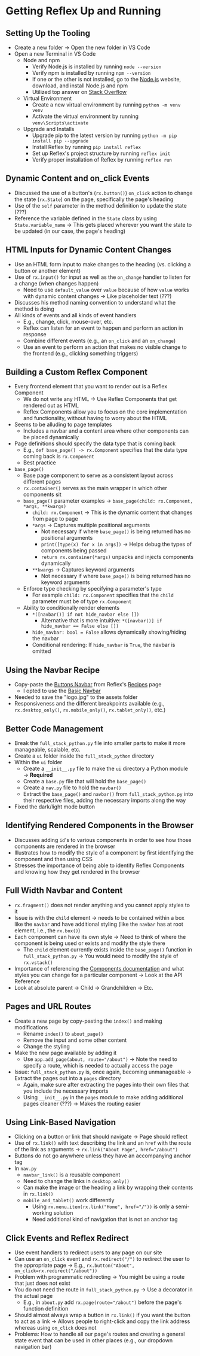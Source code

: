 # Getting Reflex Up and Running

## Setting Up the Tooling
- Create a new folder &rarr; Open the new folder in VS Code
- Open a new Terminal in VS Code
  - Node and npm
    - Verify Node.js is installed by running `node --version`
    - Verify npm is installed by running `npm --version`
    - If one or the other is not installed, go to the [Node.js](https://nodejs.org/en) website, download, and install Node.js and npm
    - Utilized top answer on [Stack Overflow](https://stackoverflow.com/questions/70383636/all-npm-commands-error-with-typeerror-class-extends-value-undefined-is-not-a-co)
  - Virtual Environment
    - Create a new virtual environment by running `python -m venv venv`
    - Activate the virtual environment by running `venv\Scripts\activate`
  - Upgrade and Installs
    - Upgrade pip to the latest version by running `python -m pip install pip --upgrade`
    - Install Reflex by running `pip install reflex`
    - Set up Reflex's project structure by running `reflex init`
    - Verify proper installation of Reflex by running `reflex run`

## Dynamic Content and on_click Events
- Discussed the use of a button's (`rx.button()`) `on_click` action to change the state (`rx.State`) on the page, specifically the page's heading
- Use of the `self` parameter in the method definition to update the state (???)
- Reference the variable defined in the `State` class by using `State.variable_name` &rarr; This gets placed wherever you want the state to be updated (in our case, the page's heading)

## HTML Inputs for Dynamic Content Changes
- Use an HTML form input to make changes to the heading (vs. clicking a button or another element)
- Use of `rx.input()` for input as well as the `on_change` handler to listen for a change (when changes happen)
  - Need to use `default_value` over `value` because of how `value` works with dynamic content changes &rarr; Like placeholder text (???)
- Discusses his method naming convention to understand what the method is doing
- All kinds of events and all kinds of event handlers
  - E.g., change, click, mouse-over, etc.
  - Reflex can listen for an event to happen and perform an action in response
  - Combine different events (e.g., an `on_click` and an `on_change`)
  - Use an event to perform an action that makes no visible change to the frontend (e.g., clicking something triggers)

## Building a Custom Reflex Component
- Every frontend element that you want to render out is a Reflex Component
  - We do not write any HTML &rarr; Use Reflex Components that get rendered out as HTML
  - Reflex Components allow you to focus on the core implementation and functionality, without having to worry about the HTML
- Seems to be alluding to page templates
  - Includes a navbar and a content area where other components can be placed dynamically
- Page definitions should specify the data type that is coming back
  - E.g., `def base_page() -> rx.Component` specifies that the data type coming back is `rx.Component`
  - Best practice
- `base_page()`
  - Base page component to serve as a consistent layout across different pages
  - `rx.container()` serves as the main wrapper in which other components sit
  - `base_page()` parameter examples &rarr; `base_page(child: rx.Component, *args, **kwargs)`
    - `child: rx.Component` &rarr; This is the dynamic content that changes from page to page
    - `*args` &rarr; Captures multiple positional arguments
      - Not necessary if where `base_page()` is being returned has no positional arguments
      - `print([type(x) for x in args])` &rarr; Helps debug the types of components being passed
      - `return rx.container(*args)` unpacks and injects components dynamically
    - `**kwargs` &rarr; Captures keyword arguments
      - Not necessary if where `base_page()` is being returned has no keyword arguments
  - Enforce type checking by specifying a parameter's type
    - For example `child: rx.Component` specifies that the `child` parameter must be of type `rx.Component`
  - Ability to conditionally render elements
    - `*([navbar()] if not hide_navbar else [])`
      - Alternative that is more intuitive: `*([navbar()] if hide_navbar == False else [])`
    - `hide_navbar: bool = False` allows dynamically showing/hiding the navbar
    - Conditional rendering: If `hide_navbar` is `True`, the navbar is omitted

## Using the Navbar Recipe
- Copy-paste the [Buttons Navbar](https://reflex.dev/docs/recipes/layout/navbar#buttons) from Reflex's [Recipes](https://reflex.dev/docs/recipes/) page
  - I opted to use the [Basic Navbar](https://reflex.dev/docs/recipes/layout/navbar#basic)
- Needed to save the "logo.jpg" to the assets folder
- Responsiveness and the different breakpoints available (e.g., `rx.desktop_only()`, `rx.mobile_only()`, `rx.tablet_only()`, etc.)

## Better Code Management
- Break the `full_stack_python.py` file into smaller parts to make it more manageable, scalable, etc.
- Create a `ui` folder inside the `full_stack_python` directory
- Within the `ui` folder
  - Create a `__init__.py` file to make the `ui` directory a Python module &rarr; **Required**
  - Create a `base.py` file that will hold the `base_page()`
  - Create a `nav.py` file to hold the `navbar()`
  - Extract the `base_page()` and `navbar()` from `full_stack_python.py` into their respective files, adding the necessary imports along the way
- Fixed the dark/light mode button

## Identifying Rendered Components in the Browser
- Discusses adding `id`'s to various components in order to see how those components are rendered in the browser
- Illustrates how to modify the style of a component by first identifying the component and then using CSS
- Stresses the importance of being able to identify Reflex Components and knowing how they get rendered in the browser

## Full Width Navbar and Content
- `rx.fragment()` does not render anything and you cannot apply styles to it
- Issue is with the `child` element &rarr; needs to be contained within a box like the `navbar` and have additional styling (like the `navbar` has at root element, i.e., the `rx.box()`)
- Each component can have its own style &rarr; Need to think of where the component is being used or exists and modify the style there
  - The `child` element currently exists inside the `base_page()` function in `full_stack_python.py` &rarr; You would need to modify the style of `rx.vstack()`
- Importance of referencing the [Components documentation](https://reflex.dev/docs/library/) and what styles you can change for a particular component &rarr; Look at the API Reference
- Look at absolute parent &rarr; Child &rarr; Grandchildren &rarr; Etc.

## Pages and URL Routes
- Create a new page by copy-pasting the `index()` and making modifications
  - Rename `index()` to `about_page()`
  - Remove the input and some other content
  - Change the styling
- Make the new page available by adding it
  - Use `app.add_page(about, route="/about")` &rarr; Note the need to specify a route, which is needed to actually access the page
- Issue: `full_stack_python.py` is, once again, becoming unmanageable &rarr; Extract the pages out into a `pages` directory
  - Again, make sure after extracting the pages into their own files that you include the necessary imports
  - Using `__init__.py` in the `pages` module to make adding additional pages cleaner (???) &rarr; Makes the routing easier

## Using Link-Based Navigation
- Clicking on a button or link that should navigate &rarr; Page should reflect
- Use of `rx.link()` with text describing the link and an `href` with the route of the link as arguments &rarr; `rx.link("About Page", href="/about")`
- Buttons do not go anywhere unless they have an accompanying anchor tag
- In `nav.py`
  - `navbar_link()` is a reusable component
  - Need to change the links in `desktop_only()`
  - Can make the image or the heading a link by wrapping their contents in `rx.link()`
  - `mobile_and_tablet()` work differently
    - Using `rx.menu.item(rx.link("Home", href="/"))` is only a semi-working solution
    - Need additional kind of navigation that is not an anchor tag

## Click Events and Reflex Redirect
- Use event handlers to redirect users to any page on our site
- Can use an `on_click` event and `rx.redirect("/")` to redirect the user to the appropriate page &rarr; E.g., `rx.button("About", on_click=rx.redirect("/about"))`
- Problem with programmatic redirecting &rarr; You might be using a route that just does not exist
- You do not need the route in `full_stack_python.py` &rarr; Use a decorator in the actual page
  - E.g., in `about.py` add `rx.page(route="/about")` before the page's function definition
- Should almost always wrap a button in `rx.link()` if you want the button to act as a link &rarr; Allows people to right-click and copy the link address whereas using `on_click` does not
- Problems: How to handle all our page's routes and creating a general state event that can be used in other places (e.g., our dropdown navigation bar)